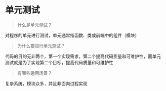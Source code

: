# 单元测试
>  什么是单元测试？

对程序的单元进行测试，单元通常指函数、类或前端中的组件（模块）

>   为什么要进行单元测试？

代码的目的无非两个，第一个实现需求，第二个提高代码质量和可维护性，而单元测试就是为了实现第二个目标，提高代码质量和可维护性

>   有哪些适用场景？

复杂系统，模块众多，并且非面向过程实现